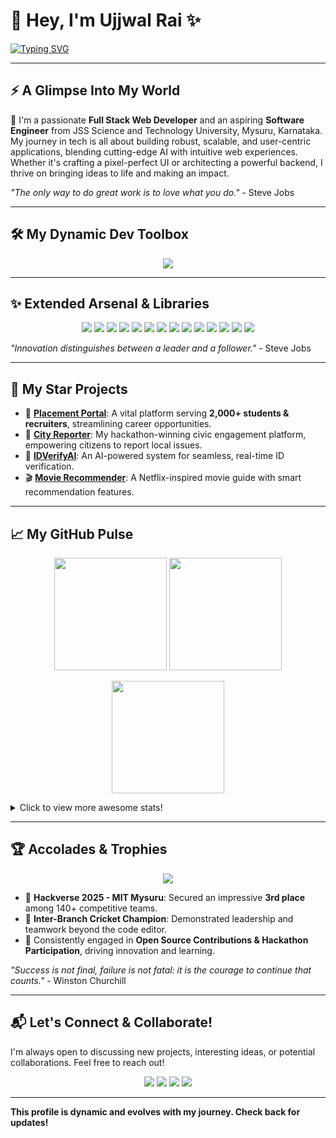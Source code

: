 # 👋 Hey, I'm Ujjwal Rai ✨

[![Typing SVG](https://readme-typing-svg.herokuapp.com?font=Fira+Code&weight=600&size=26&pause=1000&color=F72C5B&center=true&vCenter=true&width=1000&lines=Full+Stack+Web+Developer;Aspiring+Software+Engineer;Hackathon+Winner+🏆;Open+Source+Enthusiast;AI+%2B+Web+Integration+Fan)](https://git.io/typing-svg)

---

## ⚡ A Glimpse Into My World

🚀 I'm a passionate **Full Stack Web Developer** and an aspiring **Software Engineer** from JSS Science and Technology University, Mysuru, Karnataka. My journey in tech is all about building robust, scalable, and user-centric applications, blending cutting-edge AI with intuitive web experiences. Whether it's crafting a pixel-perfect UI or architecting a powerful backend, I thrive on bringing ideas to life and making an impact.

_"The only way to do great work is to love what you do."_ - Steve Jobs

---

## 🛠️ My Dynamic Dev Toolbox

<p align="center">
  <img src="https://skillicons.dev/icons?i=python,js,ts,c,html,css,react,nextjs,redux,tailwind,framer,bootstrap,reactnative,vercel,netlify,aws,cloudflare,nodejs,git,github,gitlab,vite,npm,figma,postman,linux,django&theme=dark" />
</p>

---

## ✨ Extended Arsenal & Libraries

<p align="center">
  <img src="https://img.shields.io/badge/React_Hook_Form-EC5990?style=for-the-badge&logo=reacthookform&logoColor=white" />
  <img src="https://img.shields.io/badge/React_Router-CA4245?style=for-the-badge&logo=reactrouter&logoColor=white" />
  <img src="https://img.shields.io/badge/React_Query-FF4154?style=for-the-badge&logo=reactquery&logoColor=white" />
  <img src="https://img.shields.io/badge/Socket.io-010101?style=for-the-badge&logo=socketdotio&logoColor=white" />
  <img src="https://img.shields.io/badge/Chart.js-FF6384?style=for-the-badge&logo=chartdotjs&logoColor=white" />
  <img src="https://img.shields.io/badge/Context_API-61DAFB?style=for-the-badge&logo=react&logoColor=black" />
  <img src="https://img.shields.io/badge/JWT-000000?style=for-the-badge&logo=jsonwebtokens&logoColor=white" />
  <img src="https://img.shields.io/badge/Expo-000020?style=for-the-badge&logo=expo&logoColor=white" />
  <img src="https://img.shields.io/badge/Dribbble-EA4C89?style=for-the-badge&logo=dribbble&logoColor=white" />
  <img src="https://img.shields.io/badge/Notion-000000?style=for-the-badge&logo=notion&logoColor=white" />
  <img src="https://img.shields.io/badge/ESLint-4B32C3?style=for-the-badge&logo=eslint&logoColor=white" />
  <img src="https://img.shields.io/badge/GitHub_Actions-2088FF?style=for-the-badge&logo=githubactions&logoColor=white" />
  <img src="https://img.shields.io/badge/GitLab_CI-FC6D26?style=for-the-badge&logo=gitlab&logoColor=white" />
  <img src="https://img.shields.io/badge/Babel-F9DC3E?style=for-the-badge&logo=babel&logoColor=black" />
</p>

_"Innovation distinguishes between a leader and a follower."_ - Steve Jobs

---

## 🌟 My Star Projects

- 🏫 **[Placement Portal](https://jsscpmplacements.org)**: A vital platform serving **2,000+ students & recruiters**, streamlining career opportunities.
- 🌆 **[City Reporter](https://cityreporter.netlify.app/)**: My hackathon-winning civic engagement platform, empowering citizens to report local issues.
- 🤖 **[IDVerifyAI](https://idverifyai.netlify.app/)**: An AI-powered system for seamless, real-time ID verification.
- 🎬 **[Movie Recommender](https://ujjwalmoviezone.netlify.app/)**: A Netflix-inspired movie guide with smart recommendation features.

---

## 📈 My GitHub Pulse

<p align="center">
  <img src="https://github-readme-stats.vercel.app/api?username=Ujjwalrai01&show_icons=true&theme=radical&hide_border=true&count_private=true" height="180px"/>
  <img src="https://github-readme-stats.vercel.app/api/top-langs/?username=Ujjwalrai01&layout=compact&theme=radical&hide_border=true" height="180px"/>
</p>
<p align="center">
  <img src="https://github-readme-streak-stats.herokuapp.com/?user=Ujjwalrai01&theme=radical&hide_border=true" height="180px"/>
</p>

<details>
  <summary>Click to view more awesome stats!</summary>
  <p align="center">
    <img src="https://github-profile-summary-cards.vercel.app/api/cards/profile-details?username=Ujjwalrai01&theme=radical" />
    <img src="https://github-profile-summary-cards.vercel.app/api/cards/repos-per-language?username=Ujjwalrai01&theme=radical" />
  </p>
  <p align="center">
  <img src="https://github-readme-activity-graph.vercel.app/graph?username=Ujjwalrai01&theme=react-dark&hide_border=true" width="100%"/>
</p>
</details>

---

## 🏆 Accolades & Trophies

<p align="center">
  <img src="https://github-profile-trophy.vercel.app/?username=Ujjwalrai01&theme=radical&row=2&column=4&no-frame=true&margin-w=15&margin-h=15"/>
</p>

- 🥉 **Hackverse 2025 - MIT Mysuru**: Secured an impressive **3rd place** among 140+ competitive teams.
- 🏏 **Inter-Branch Cricket Champion**: Demonstrated leadership and teamwork beyond the code editor.
- 🚀 Consistently engaged in **Open Source Contributions & Hackathon Participation**, driving innovation and learning.

_"Success is not final, failure is not fatal: it is the courage to continue that counts."_ - Winston Churchill

---

## 📬 Let's Connect & Collaborate!

I'm always open to discussing new projects, interesting ideas, or potential collaborations. Feel free to reach out!

<p align="center">
  <a href="https://github.com/Ujjwalrai01"><img src="https://img.shields.io/github/followers/Ujjwalrai01?label=Follow&style=social"></a>
  <a href="https://linkedin.com/in/ujjwal-rai01"><img src="https://img.shields.io/badge/LinkedIn-0077B5?style=for-the-badge&logo=linkedin&logoColor=white"></a>
  <a href="https://x.com/ujjwalrai01"><img src="https://img.shields.io/badge/Twitter-1DA1F2?style=for-the-badge&logo=twitter&logoColor=white"></a>
  <a href="https://instagram.com/ujjwalrai01"><img src="https://img.shields.io/badge/Instagram-E4405F?style=for-the-badge&logo=instagram&logoColor=white"></a>
</p>

---

**This profile is dynamic and evolves with my journey. Check back for updates!**
